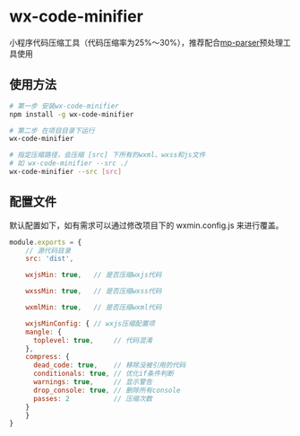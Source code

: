 # wx-code-minifier
小程序代码压缩工具（代码压缩率为25%～30%），推荐配合[mp-parser](https://www.npmjs.com/package/mp-parser)预处理工具使用

## 使用方法

```bash
# 第一步 安装wx-code-minifier
npm install -g wx-code-minifier

# 第二步 在项目目录下运行
wx-code-minifier

# 指定压缩路径，会压缩 [src] 下所有的wxml、wxss和js文件
# 如 wx-code-minifier --src ./
wx-code-minifier --src [src]
```

## 配置文件
默认配置如下，如有需求可以通过修改项目下的 wxmin.config.js 来进行覆盖。

```js
module.exports = {
	// 源代码目录
	src: 'dist',

	wxjsMin: true,   // 是否压缩wxjs代码

	wxssMin: true,   // 是否压缩wxss代码

	wxmlMin: true,   // 是否压缩wxml代码

	wxjsMinConfig: { // wxjs压缩配置项
    mangle: {
      toplevel: true,     // 代码混淆
    },
    compress: {
      dead_code: true,    // 移除没被引用的代码
      conditionals: true, // 优化if条件判断
      warnings: true,     // 显示警告
      drop_console: true, // 删除所有console
      passes: 2           // 压缩次数
    }
	}
}
```